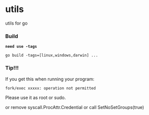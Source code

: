 # utils
utils for go

### Build
**`need use -tags`**
```
go build -tags=[linux,windows,darwin] ...
```

### Tip!!!
If you get this when running your program:
```sh
fork/exec xxxxx: operation not permitted
```

Please use it as root or sudo.

or remove syscall.ProcAttr.Credential
or call SetNoSetGroups(true)
